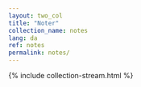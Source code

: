 ```yaml
---
layout: two_col
title: "Noter"
collection_name: notes
lang: da
ref: notes
permalink: notes/
---
```

{% include collection-stream.html %}
